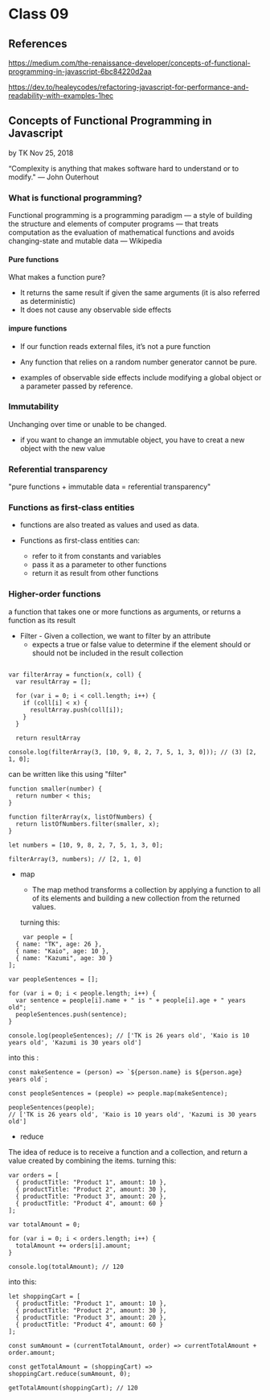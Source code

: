 # Class 09 

## References

https://medium.com/the-renaissance-developer/concepts-of-functional-programming-in-javascript-6bc84220d2aa

https://dev.to/healeycodes/refactoring-javascript-for-performance-and-readability-with-examples-1hec

## Concepts of Functional Programming in Javascript
by TK Nov 25, 2018

“Complexity is anything that makes software hard to understand or to modify." — John Outerhout

### What is functional programming?

Functional programming is a programming paradigm — a style of building the structure and elements of computer programs — that treats computation as the evaluation of mathematical functions and avoids changing-state and mutable data — Wikipedia

#### Pure functions

What makes a function pure?
- It returns the same result if given the same arguments (it is also referred as deterministic)
- It does not cause any observable side effects

#### impure functions
- If our function reads external files, it’s not a pure function

- Any function that relies on a random number generator cannot be pure.

- examples of observable side effects include modifying a global object or a parameter passed by reference.

### Immutability 

Unchanging over time or unable to be changed.

- if you want to change an immutable object, you have to creat a new object with the new value

### Referential transparency

"pure functions + immutable data = referential transparency"

### Functions as first-class entities

- functions are also treated as values and used as data.

- Functions as first-class entities can:
    - refer to it from constants and variables
    - pass it as a parameter to other functions
    - return it as result from other functions

### Higher-order functions

a function that takes one or more functions as arguments, or returns a function as its result

- Filter - Given a collection, we want to filter by an attribute
    - expects a true or false value to determine if the element should or should not be included in the result collection

    
```

var filterArray = function(x, coll) {
  var resultArray = [];

  for (var i = 0; i < coll.length; i++) {
    if (coll[i] < x) {
      resultArray.push(coll[i]);
    }
  }

  return resultArray

console.log(filterArray(3, [10, 9, 8, 2, 7, 5, 1, 3, 0])); // (3) [2, 1, 0];

```
can be written like this using "filter"
```
function smaller(number) {
  return number < this;
}

function filterArray(x, listOfNumbers) {
  return listOfNumbers.filter(smaller, x);
}

let numbers = [10, 9, 8, 2, 7, 5, 1, 3, 0];

filterArray(3, numbers); // [2, 1, 0]

```

- map
    - The map method transforms a collection by applying a function to all of its elements and building a new collection from the returned values.

    turning this: 

``` 
    var people = [
  { name: "TK", age: 26 },
  { name: "Kaio", age: 10 },
  { name: "Kazumi", age: 30 }
];

var peopleSentences = [];

for (var i = 0; i < people.length; i++) {
  var sentence = people[i].name + " is " + people[i].age + " years old";
  peopleSentences.push(sentence);
}

console.log(peopleSentences); // ['TK is 26 years old', 'Kaio is 10 years old', 'Kazumi is 30 years old']

```
into this :
```
const makeSentence = (person) => `${person.name} is ${person.age} years old`;

const peopleSentences = (people) => people.map(makeSentence);
  
peopleSentences(people);
// ['TK is 26 years old', 'Kaio is 10 years old', 'Kazumi is 30 years old']
```

- reduce

The idea of reduce is to receive a function and a collection, and return a value created by combining the items.
turning this:
```
var orders = [
  { productTitle: "Product 1", amount: 10 },
  { productTitle: "Product 2", amount: 30 },
  { productTitle: "Product 3", amount: 20 },
  { productTitle: "Product 4", amount: 60 }
];

var totalAmount = 0;

for (var i = 0; i < orders.length; i++) {
  totalAmount += orders[i].amount;
}

console.log(totalAmount); // 120
```
into this:

```
let shoppingCart = [
  { productTitle: "Product 1", amount: 10 },
  { productTitle: "Product 2", amount: 30 },
  { productTitle: "Product 3", amount: 20 },
  { productTitle: "Product 4", amount: 60 }
];

const sumAmount = (currentTotalAmount, order) => currentTotalAmount + order.amount;

const getTotalAmount = (shoppingCart) => shoppingCart.reduce(sumAmount, 0);

getTotalAmount(shoppingCart); // 120
```





